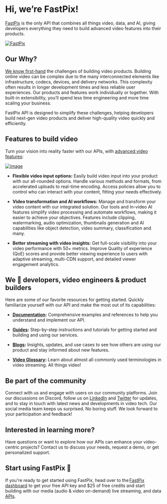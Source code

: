 # Hi, we’re FastPix!
[FastPix](https://www.fastpix.io/) is the only API that combines all things video, data, and AI, giving developers everything they need to build advanced video features into their products. 

<a href="https://fastpix.io" target="_blank">
<img src="https://github.com/user-attachments/assets/d2f63b88-4ed8-4f0e-818a-5eec5d04e2f7" alt="FastPix" />
</a>

## Our Why?
[We know first-hand](https://www.fastpix.io/company) the challenges of building video products. Building online video can be complex due to the many interconnected elements like infrastructure, codecs, devices, and delivery networks. This complexity often results in longer development times and less reliable user experiences. Our products and features work individually or together. With built-in extensibility, you’ll spend less time engineering and more time scaling your business. 

FastPix API is designed to simplify these challenges, helping developers build next-gen video products and deliver high-quality video quickly and efficiently.

## Features to build video 
Turn your vision into reality faster with our APIs, with [advanced video features](https://www.fastpix.io/products/features):  

[![image](https://github.com/user-attachments/assets/6c2454aa-e519-432f-a074-5a0861137eab)](https://www.fastpix.io/products/features)

- **Flexible video input options:** Easily build video input into your product with our all-rounded options. Handle various methods and formats, from accelerated uploads to real-time encoding. Access policies allow you to control who can interact with your content, fitting your needs effectively.
  
- **Video transformation and AI workflows:** Manage and transform your video content with our integrated solution. Our tools and In-video AI features simplify video processing and automate workflows, making it easier to achieve your objectives. Features include clipping, watermarking, audio optimization, thumbnails generation and AI capabilities like object detection, video summary, classification and many.

- **Better streaming with video insights:** Get full-scale visibility into your video performance with 50+ metrics. Improve Quality of experience (QoE) scores and provide better viewing experience to users with adaptive streaming, multi-CDN support, and detailed viewer engagement analytics.

## We 🤍 developers, video engineers & product builders
Here are some of our favorite resources for getting started. Quickly familiarize yourself with our API and make the most out of its capabilities: 

- **[Documentation](https://docs.fastpix.io/api-references):** Comprehensive examples and references to help you understand and implement our API.

- **[Guides](https://docs.fastpix.io/guides/overview):** Step-by-step instructions and tutorials for getting started and building and using our services.

- **[Blogs](https://www.fastpix.io/resources/blogs):** Insights, updates, and use cases to see how others are using our product and stay informed about new features.

- **[Video Glossary](https://www.fastpix.io/resources/video-glossary):** Learn about almost all commonly used terminologies in video streaming. All things video!

## Be part of the community
Connect with us and engage with users on our community platforms. Join our discussions on Discord, follow us on [LinkedIn](https://www.linkedin.com/company/fastpix/mycompany/) and [Twitter](https://x.com/FastPixHQ) for updates, and to stay in touch with latest news and developments in video tech. Our social media team keeps us surprised. No boring stuff. We look forward to your participation and feedback!

## Interested in learning more? 
Have questions or want to explore how our APIs can enhance your video-centric projects? Contact us to discuss your needs, request a demo, or get personalized support. 

## Start using FastPix 🚀
If you're ready to get started using FastPix, head over to the [FastPix dashboard](https://dashboard.fastpix.io/) to get your free API key and $25 of free credits and start building with our media (audio & video on-demand) live streaming, and data [APIs](https://docs.fastpix.io/api-references). 
